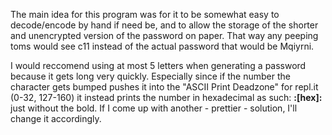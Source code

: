 The main idea for this program was for it to be somewhat easy to decode/encode by hand if need be, and to allow the storage of the shorter and unencrypted version of the password on paper. That way any peeping toms would see c11 instead of the actual password that would be Mqiyrni.

I would reccomend using at most 5 letters when generating a password because it gets long very quickly. Especially since if the number the character gets bumped pushes it into the "ASCII Print Deadzone" for repl.it (0-32, 127-160) it instead prints the number in hexadecimal as such: **:[hex]:** just without the bold. If I come up with another - prettier - solution, I'll change it accordingly.
